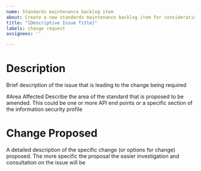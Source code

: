 ```yaml
---
name: Standards maintenance backlog item
about: Create a new standards maintenance backlog item for consideration by the community
title: "[Descriptive Issue Title]"
labels: change request
assignees: ''

---
```


# Description
Brief description of the issue that is leading to the change being required

#Area Affected
Describe the area of the standard that is proposed to be amended.  This could be one or more API end points or a specific section of the information security profile

# Change Proposed
A detailed description of the specific change (or options for change) proposed.  The more specific the proposal the easier investigation and consultation on the issue will be
